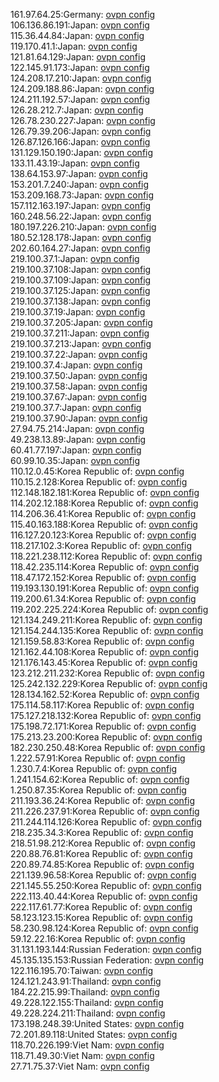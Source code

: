 161.97.64.25:Germany: [ovpn config](vpn/161_97_64_25.ovpn)  
106.136.86.191:Japan: [ovpn config](vpn/106_136_86_191.ovpn)  
115.36.44.84:Japan: [ovpn config](vpn/115_36_44_84.ovpn)  
119.170.41.1:Japan: [ovpn config](vpn/119_170_41_1.ovpn)  
121.81.64.129:Japan: [ovpn config](vpn/121_81_64_129.ovpn)  
122.145.91.173:Japan: [ovpn config](vpn/122_145_91_173.ovpn)  
124.208.17.210:Japan: [ovpn config](vpn/124_208_17_210.ovpn)  
124.209.188.86:Japan: [ovpn config](vpn/124_209_188_86.ovpn)  
124.211.192.57:Japan: [ovpn config](vpn/124_211_192_57.ovpn)  
126.28.212.7:Japan: [ovpn config](vpn/126_28_212_7.ovpn)  
126.78.230.227:Japan: [ovpn config](vpn/126_78_230_227.ovpn)  
126.79.39.206:Japan: [ovpn config](vpn/126_79_39_206.ovpn)  
126.87.126.166:Japan: [ovpn config](vpn/126_87_126_166.ovpn)  
131.129.150.190:Japan: [ovpn config](vpn/131_129_150_190.ovpn)  
133.11.43.19:Japan: [ovpn config](vpn/133_11_43_19.ovpn)  
138.64.153.97:Japan: [ovpn config](vpn/138_64_153_97.ovpn)  
153.201.7.240:Japan: [ovpn config](vpn/153_201_7_240.ovpn)  
153.209.168.73:Japan: [ovpn config](vpn/153_209_168_73.ovpn)  
157.112.163.197:Japan: [ovpn config](vpn/157_112_163_197.ovpn)  
160.248.56.22:Japan: [ovpn config](vpn/160_248_56_22.ovpn)  
180.197.226.210:Japan: [ovpn config](vpn/180_197_226_210.ovpn)  
180.52.128.178:Japan: [ovpn config](vpn/180_52_128_178.ovpn)  
202.60.164.27:Japan: [ovpn config](vpn/202_60_164_27.ovpn)  
219.100.37.1:Japan: [ovpn config](vpn/219_100_37_1.ovpn)  
219.100.37.108:Japan: [ovpn config](vpn/219_100_37_108.ovpn)  
219.100.37.109:Japan: [ovpn config](vpn/219_100_37_109.ovpn)  
219.100.37.125:Japan: [ovpn config](vpn/219_100_37_125.ovpn)  
219.100.37.138:Japan: [ovpn config](vpn/219_100_37_138.ovpn)  
219.100.37.19:Japan: [ovpn config](vpn/219_100_37_19.ovpn)  
219.100.37.205:Japan: [ovpn config](vpn/219_100_37_205.ovpn)  
219.100.37.211:Japan: [ovpn config](vpn/219_100_37_211.ovpn)  
219.100.37.213:Japan: [ovpn config](vpn/219_100_37_213.ovpn)  
219.100.37.22:Japan: [ovpn config](vpn/219_100_37_22.ovpn)  
219.100.37.4:Japan: [ovpn config](vpn/219_100_37_4.ovpn)  
219.100.37.50:Japan: [ovpn config](vpn/219_100_37_50.ovpn)  
219.100.37.58:Japan: [ovpn config](vpn/219_100_37_58.ovpn)  
219.100.37.67:Japan: [ovpn config](vpn/219_100_37_67.ovpn)  
219.100.37.7:Japan: [ovpn config](vpn/219_100_37_7.ovpn)  
219.100.37.90:Japan: [ovpn config](vpn/219_100_37_90.ovpn)  
27.94.75.214:Japan: [ovpn config](vpn/27_94_75_214.ovpn)  
49.238.13.89:Japan: [ovpn config](vpn/49_238_13_89.ovpn)  
60.41.77.197:Japan: [ovpn config](vpn/60_41_77_197.ovpn)  
60.99.10.35:Japan: [ovpn config](vpn/60_99_10_35.ovpn)  
110.12.0.45:Korea Republic of: [ovpn config](vpn/110_12_0_45.ovpn)  
110.15.2.128:Korea Republic of: [ovpn config](vpn/110_15_2_128.ovpn)  
112.148.182.181:Korea Republic of: [ovpn config](vpn/112_148_182_181.ovpn)  
114.202.12.188:Korea Republic of: [ovpn config](vpn/114_202_12_188.ovpn)  
114.206.36.41:Korea Republic of: [ovpn config](vpn/114_206_36_41.ovpn)  
115.40.163.188:Korea Republic of: [ovpn config](vpn/115_40_163_188.ovpn)  
116.127.20.123:Korea Republic of: [ovpn config](vpn/116_127_20_123.ovpn)  
118.217.102.3:Korea Republic of: [ovpn config](vpn/118_217_102_3.ovpn)  
118.221.238.112:Korea Republic of: [ovpn config](vpn/118_221_238_112.ovpn)  
118.42.235.114:Korea Republic of: [ovpn config](vpn/118_42_235_114.ovpn)  
118.47.172.152:Korea Republic of: [ovpn config](vpn/118_47_172_152.ovpn)  
119.193.130.191:Korea Republic of: [ovpn config](vpn/119_193_130_191.ovpn)  
119.200.61.34:Korea Republic of: [ovpn config](vpn/119_200_61_34.ovpn)  
119.202.225.224:Korea Republic of: [ovpn config](vpn/119_202_225_224.ovpn)  
121.134.249.211:Korea Republic of: [ovpn config](vpn/121_134_249_211.ovpn)  
121.154.244.135:Korea Republic of: [ovpn config](vpn/121_154_244_135.ovpn)  
121.159.58.83:Korea Republic of: [ovpn config](vpn/121_159_58_83.ovpn)  
121.162.44.108:Korea Republic of: [ovpn config](vpn/121_162_44_108.ovpn)  
121.176.143.45:Korea Republic of: [ovpn config](vpn/121_176_143_45.ovpn)  
123.212.211.232:Korea Republic of: [ovpn config](vpn/123_212_211_232.ovpn)  
125.242.132.229:Korea Republic of: [ovpn config](vpn/125_242_132_229.ovpn)  
128.134.162.52:Korea Republic of: [ovpn config](vpn/128_134_162_52.ovpn)  
175.114.58.117:Korea Republic of: [ovpn config](vpn/175_114_58_117.ovpn)  
175.127.218.132:Korea Republic of: [ovpn config](vpn/175_127_218_132.ovpn)  
175.198.72.171:Korea Republic of: [ovpn config](vpn/175_198_72_171.ovpn)  
175.213.23.200:Korea Republic of: [ovpn config](vpn/175_213_23_200.ovpn)  
182.230.250.48:Korea Republic of: [ovpn config](vpn/182_230_250_48.ovpn)  
1.222.57.91:Korea Republic of: [ovpn config](vpn/1_222_57_91.ovpn)  
1.230.7.4:Korea Republic of: [ovpn config](vpn/1_230_7_4.ovpn)  
1.241.154.62:Korea Republic of: [ovpn config](vpn/1_241_154_62.ovpn)  
1.250.87.35:Korea Republic of: [ovpn config](vpn/1_250_87_35.ovpn)  
211.193.36.24:Korea Republic of: [ovpn config](vpn/211_193_36_24.ovpn)  
211.226.237.91:Korea Republic of: [ovpn config](vpn/211_226_237_91.ovpn)  
211.244.114.126:Korea Republic of: [ovpn config](vpn/211_244_114_126.ovpn)  
218.235.34.3:Korea Republic of: [ovpn config](vpn/218_235_34_3.ovpn)  
218.51.98.212:Korea Republic of: [ovpn config](vpn/218_51_98_212.ovpn)  
220.88.76.81:Korea Republic of: [ovpn config](vpn/220_88_76_81.ovpn)  
220.89.74.85:Korea Republic of: [ovpn config](vpn/220_89_74_85.ovpn)  
221.139.96.58:Korea Republic of: [ovpn config](vpn/221_139_96_58.ovpn)  
221.145.55.250:Korea Republic of: [ovpn config](vpn/221_145_55_250.ovpn)  
222.113.40.44:Korea Republic of: [ovpn config](vpn/222_113_40_44.ovpn)  
222.117.61.77:Korea Republic of: [ovpn config](vpn/222_117_61_77.ovpn)  
58.123.123.15:Korea Republic of: [ovpn config](vpn/58_123_123_15.ovpn)  
58.230.98.124:Korea Republic of: [ovpn config](vpn/58_230_98_124.ovpn)  
59.12.22.16:Korea Republic of: [ovpn config](vpn/59_12_22_16.ovpn)  
31.131.193.144:Russian Federation: [ovpn config](vpn/31_131_193_144.ovpn)  
45.135.135.153:Russian Federation: [ovpn config](vpn/45_135_135_153.ovpn)  
122.116.195.70:Taiwan: [ovpn config](vpn/122_116_195_70.ovpn)  
124.121.243.91:Thailand: [ovpn config](vpn/124_121_243_91.ovpn)  
184.22.215.99:Thailand: [ovpn config](vpn/184_22_215_99.ovpn)  
49.228.122.155:Thailand: [ovpn config](vpn/49_228_122_155.ovpn)  
49.228.224.211:Thailand: [ovpn config](vpn/49_228_224_211.ovpn)  
173.198.248.39:United States: [ovpn config](vpn/173_198_248_39.ovpn)  
72.201.89.118:United States: [ovpn config](vpn/72_201_89_118.ovpn)  
118.70.226.199:Viet Nam: [ovpn config](vpn/118_70_226_199.ovpn)  
118.71.49.30:Viet Nam: [ovpn config](vpn/118_71_49_30.ovpn)  
27.71.75.37:Viet Nam: [ovpn config](vpn/27_71_75_37.ovpn)  
